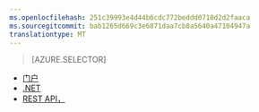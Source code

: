 ```yaml
---
ms.openlocfilehash: 251c39993e4d44b6cdc772beddd0710d2d2faaca
ms.sourcegitcommit: bab1265d669c3e6871daa7cb8a5640a47104947a
translationtype: MT
---
```

> [AZURE.SELECTOR]
- [门户](../articles/media-services/media-services-portal-check-job-progress.md)
- [.NET](../articles/media-services/media-services-check-job-progress.md)
- [REST API，](../articles/media-services/media-services-rest-check-job-progress.md)
